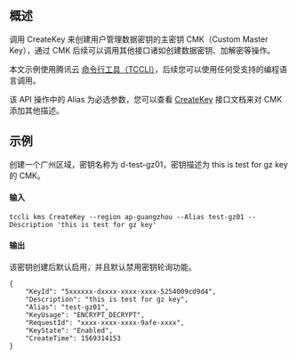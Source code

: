 ## 概述
调用 CreateKey 来创建用户管理数据密钥的主密钥 CMK（Custom Master Key），通过 CMK 后续可以调用其他接口诸如创建数据密钥、加解密等操作。

本文示例使用腾讯云 [命令行工具（TCCLI）](https://cloud.tencent.com/product/cli)，后续您可以使用任何受支持的编程语言调用。

该 API 操作中的 Alias 为必选参数，您可以查看 [CreateKey](https://cloud.tencent.com/document/product/573/34430) 接口文档来对 CMK 添加其他描述。


## 示例
创建一个广州区域，密钥名称为 d-test-gz01，密钥描述为 this is test for gz key 的 CMK。
#### 输入
```shell
tccli kms CreateKey --region ap-guangzhou --Alias test-gz01 --Description 'this is test for gz key'
```

#### 输出
该密钥创建后默认启用，并且默认禁用密钥轮询功能。
```shell
{
    "KeyId": "5xxxxxx-dxxxx-xxxx-xxxx-5254009cd9d4",
    "Description": "this is test for gz key",
    "Alias": "test-gz01",
    "KeyUsage": "ENCRYPT_DECRYPT",
    "RequestId": "xxxx-xxxx-xxxx-9afe-xxxx",
    "KeyState": "Enabled",
    "CreateTime": 1569314153
}
```
